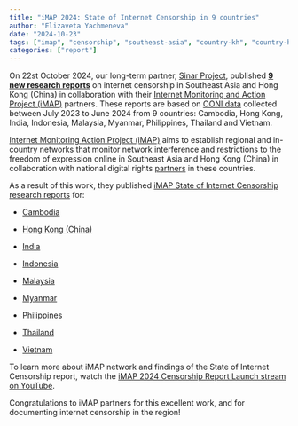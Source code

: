 ```yaml
---
title: "iMAP 2024: State of Internet Censorship in 9 countries"
author: "Elizaveta Yachmeneva"
date: "2024-10-23"
tags: ["imap", "censorship", "southeast-asia", "country-kh", "country-hk", "country-id", "country-th", "country-my", "country-mm", "country-ph", "country-vn", "country-in"]
categories: ["report"]
---
```


On 22st October 2024, our long-term partner, [Sinar Project](https://ooni.org/partners/sinar-project/), published **[9 new research reports](https://imap.sinarproject.org/reports/2024)** on
internet censorship in Southeast Asia and Hong Kong (China) in collaboration with their
[Internet Monitoring and Action Project (iMAP)](https://imap.sinarproject.org/) partners. These reports are based on [OONI data](https://ooni.org/data) collected between July 2023 to June 2024 from 9 countries: Cambodia, Hong Kong, India, Indonesia, Malaysia, Myanmar, Philippines, Thailand and Vietnam. 

[Internet Monitoring Action Project (iMAP)](https://imap.sinarproject.org/about) aims to establish regional
and in-country networks that monitor network interference and
restrictions to the freedom of expression online in Southeast Asia and Hong Kong (China) in
collaboration with national digital rights
[partners](https://imap.sinarproject.org/partners) in these countries. 

As a result of this work, they published [iMAP State of Internet Censorship research reports](https://imap.sinarproject.org/reports/2024) for:

* [Cambodia](https://imap.sinarproject.org/reports/2024/imap-cambodia-2024-internet-censorship-report)

* [Hong Kong (China)](https://imap.sinarproject.org/reports/2024/imap-hong-kong-china-2024-internet-censorship-report)

* [India](https://imap.sinarproject.org/reports/2024/imap-india-2024-internet-censorship-report)

* [Indonesia](https://imap.sinarproject.org/reports/2024/imap-indonesia-2024-internet-censorship-report)

* [Malaysia](https://imap.sinarproject.org/reports/2024/imap-malaysia-2024-internet-censorship-report)

* [Myanmar](https://imap.sinarproject.org/reports/2024/imap-myanmar-2024-internet-censorship-report)

* [Philippines](https://imap.sinarproject.org/reports/2024/imap-philippines-2024-internet-censorship-report)

* [Thailand](https://imap.sinarproject.org/reports/2024/imap-thailand-2024-internet-censorship-report)

* [Vietnam](https://imap.sinarproject.org/reports/2024/imap-vietnam-2024-internet-censorship-report)

To learn more about iMAP network and findings of the State of Internet Censorship report, watch the [iMAP 2024 Censorship Report Launch stream on YouTube](https://www.youtube.com/watch?v=03R9pElZeYo).

Congratulations to iMAP partners for this excellent work, and for documenting internet censorship in the region!
